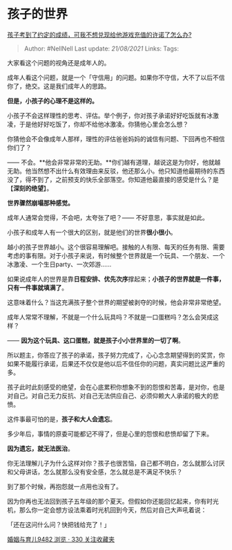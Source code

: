 # 孩子的世界
[孩子考到了约定的成绩，可我不想兑现给他游戏充值的许诺了怎么办?](https://www.zhihu.com/question/332684032/answer/756284027)

> Author: #NellNell 
Last update: *21/08/2021* 
Links: 
Tags: 


  

大家看这个问题的视角还是成年人的。

成年人看这个问题，就是一个「守信用」的问题。如果你不守信，大不了以后不信你了，绝交。这是我们成年人的思路。

**但是，小孩子的心理不是这样的。**

小孩子不会这样理性的思考、评估。举个例子，你对孩子承诺好好吃饭就有冰激凌，于是他好好吃饭了，你却不给他冰激凌。你猜他心里会怎么想？

你猜他会不会像成年人那样，理性的评估爸爸妈妈的诚信有问题、下回再也不相信你们了？

—— 不会。**他会非常非常的无助。**你们越有道理，越说这是为你好，他就越无助。他当然想不出什么有效理由来反驳，他还那么小。他只知道他最期待的东西没了，得不到了，之前预支的快乐全部落空。你知道他最直接的感受是什么？是【**深刻的绝望**】。

**世界骤然崩塌那种感觉。**

成年人通常会觉得，不会吧，太夸张了吧？—— 不好意思，事实就是如此。

小孩子和成年人有一个很大的区别，就是他们的世界**很小很小**。

越小的孩子世界越小。这个很容易理解吧。接触的人有限、每天的任务有限、需要考虑的事有限。对于小孩子来说，有时候整个世界就是一个玩具、一个朋友、一个冰激凌、一个生日party、一次郊游……

如果说成年人的世界是靠**日程安排、优先次序**撑起来；**小孩子的世界就是一件事，只有一件事就填满了**。

这意味着什么？当这充满孩子整个世界的期望被剥夺的时候，他会非常非常绝望。

成年人常常不理解，不就是一个什么玩具吗？不就是一口蛋糕吗？怎么会哭成这样？

—— **因为这个玩具、这口蛋糕，就是孩子小小世界里的一切了啊**。

所以题主，你答应了孩子的承诺，孩子努力完成了，心心念念期望得到的奖赏，你如果不能履行承诺，后果还不仅仅是他以后不信任你的问题，真实问题比这严重的多。

孩子此时此刻感受的绝望，会在心底累积你想象不到的怨恨和苦毒，是对你，也是对自己。对自己无力反抗、对自己无法供应自己、必须仰赖大人承诺的极大的悲愤。

这件事最可怕的是，**孩子和大人会遗忘**。

多少年后，事情的原委可能都记不得了，但是心里的怨恨和悲愤却留了下来。

**因为遗忘，就无法医治**。

你无法理解儿子为什么这样对你？孩子也很苦恼，自己都不明白，怎么就那么讨厌和父母讲话，怎么就那么没有安全感，怎么就总是不满足不快乐？

到了那个时候，再抱怨就一点用也没有了。

因为你再也无法回到孩子五年级的那个夏天。但假如你还能回忆起来，你有时光机，那么你一定会想方设法乘着时光机回到今天，然后对自己大声吼着说：

「还在这问什么问？快把钱给充了！」

  

[婚姻与育儿9482 浏览 · 330 关注收藏夹](https://zhihu.com/collection/392286798)